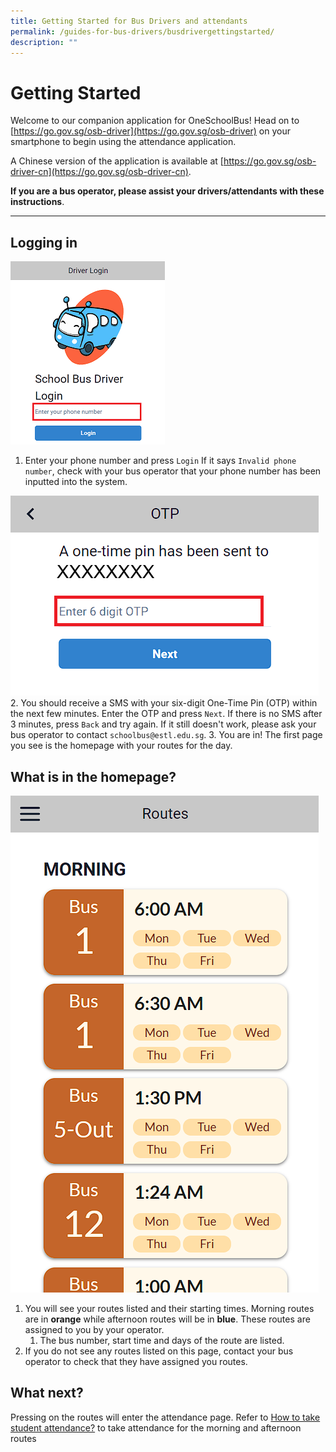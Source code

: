 ```yaml
---
title: Getting Started for Bus Drivers and attendants
permalink: /guides-for-bus-drivers/busdrivergettingstarted/
description: ""
---
```

Getting Started
===============

Welcome to our companion application for OneSchoolBus! Head on to [https://go.gov.sg/osb-driver](https://go.gov.sg/osb-driver) on your smartphone to begin using the attendance application.

A Chinese version of the application is available at [https://go.gov.sg/osb-driver-cn](https://go.gov.sg/osb-driver-cn).

**If you are a bus operator, please assist your drivers/attendants with these instructions**.

* * *

Logging in
----------
![](/images/Driver/Getting%20Started/driver%20login%20page.png)
1.  Enter your phone number and press `Login` If it says `Invalid phone number`, check with your bus operator that your phone number has been inputted into the system.

![](/images/Driver/Getting%20Started/driver%20otp%20page.png)
2.  You should receive a SMS with your six-digit One-Time Pin (OTP) within the next few minutes. Enter the OTP and press `Next`. If there is no SMS after 3 minutes, press `Back` and try again. If it still doesn't work, please ask your bus operator to contact `schoolbus@estl.edu.sg`.
3.  You are in! The first page you see is the homepage with your routes for the day.

What is in the homepage?
------------------------
![](/images/Driver/Getting%20Started/driver%20landing%20page.png)
1.  You will see your routes listed and their starting times. Morning routes are in **orange** while afternoon routes will be in **blue**. These routes are assigned to you by your operator.
    1.  The bus number, start time and days of the route are listed.
2.  If you do not see any routes listed on this page, contact your bus operator to check that they have assigned you routes.

What next?
----------

Pressing on the routes will enter the attendance page. Refer to [How to take student attendance?](https://www.notion.so/2c4e0f26eb0c4da7b05a252cd6dbc2ab?pvs=21) to take attendance for the morning and afternoon routes